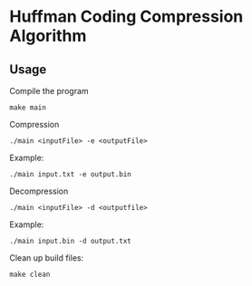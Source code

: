 # Huffman Coding Compression Algorithm



## Usage



Compile the program
```
make main
```

Compression
```
./main <inputFile> -e <outputFile>
```
Example:
```
./main input.txt -e output.bin
```

Decompression
```
./main <inputFile> -d <outputfile>
```
Example:
```
./main input.bin -d output.txt
```

Clean up build files:
```
make clean
```
